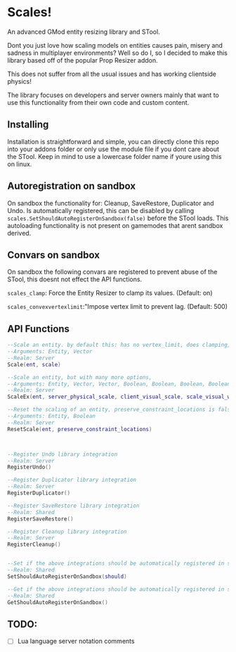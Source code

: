 # Scales!
An advanced GMod entity resizing library and STool.

Dont you just love how scaling models on entities causes pain, misery and sadness in multiplayer environments?
Well so do I, so I decided to make this library based off of the popular Prop Resizer addon.

This does not suffer from all the usual issues and has working clientside physics!

The library focuses on developers and server owners mainly that want to use this functionality from their own code and custom content.

## Installing
Installation is straightforward and simple, you can directly clone this repo into your addons folder or only use the module file if you dont care about the STool.
Keep in mind to use a lowercase folder name if youre using this on linux.

## Autoregistration on sandbox
On sandbox the functionality for: Cleanup, SaveRestore, Duplicator and Undo. Is automatically registered, this can be disabled by calling `scales.SetShouldAutoRegisterOnSandbox(false)` before the STool loads.
This autoloading functionality is not present on gamemodes that arent sandbox derived.

## Convars on sandbox
On sandbox the following convars are registered to prevent abuse of the STool, this doesnt not effect the API functions.

`scales_clamp`: Force the Entity Resizer to clamp its values. (Default: on)

`scales_convexvertexlimit`:"Impose vertex limit to prevent lag. (Default: 500)

## API Functions
```lua
--Scale an entity. by default this: has no vertex_limit, does clamping, doesnt preserve constraint locations.
--Arguments: Entity, Vector
--Realm: Server
Scale(ent, scale)

--Scale an entity, but with many more options, 
--Arguments: Entity, Vector, Vector, Boolean, Boolean, Boolean, Boolean, Function(msg), Number
--Realm: Server
ScaleEx(ent, server_physical_scale, client_visual_scale, scale_visual_with_physical, disable_client_physics, clamp, preserve_constraint_locations, msg_callback, vertex_limit)

--Reset the scaling of an entity, preserve_constraint_locations is false by default.
--Arguments: Entity, Boolean
--Realm: Server
ResetScale(ent, preserve_constraint_locations)



--Register Undo library integration
--Realm: Server
RegisterUndo()

--Register Duplicator library integration
--Realm: Server
RegisterDuplicator()

--Register SaveRestore library integration
--Realm: Shared
RegisterSaveRestore()

--Register Cleanup library integration
--Realm: Server
RegisterCleanup()


--Set if the above integrations should be automatically registered in sandbox
--Realm: Shared
SetShouldAutoRegisterOnSandbox(should)

--Get if the above integrations should be automatically registered in sandbox
--Realm: Shared
GetShouldAutoRegisterOnSandbox()
```

## TODO:
- [ ] Lua language server notation comments